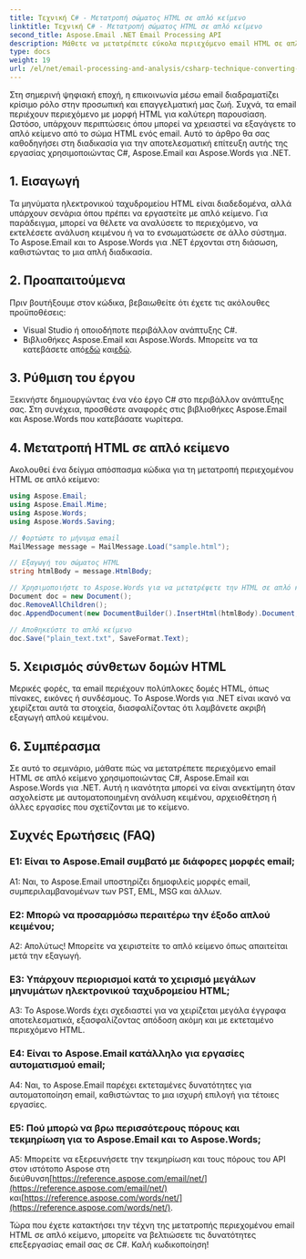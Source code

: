 ```yaml
---
title: Τεχνική C# - Μετατροπή σώματος HTML σε απλό κείμενο
linktitle: Τεχνική C# - Μετατροπή σώματος HTML σε απλό κείμενο
second_title: Aspose.Email .NET Email Processing API
description: Μάθετε να μετατρέπετε εύκολα περιεχόμενο email HTML σε απλό κείμενο χρησιμοποιώντας το Aspose.Email για .NET. Αναλυτικός οδηγός & κωδικός. Εξερευνήστε τώρα!
type: docs
weight: 19
url: /el/net/email-processing-and-analysis/csharp-technique-converting-html-body-to-plain-text/
---
```


Στη σημερινή ψηφιακή εποχή, η επικοινωνία μέσω email διαδραματίζει κρίσιμο ρόλο στην προσωπική και επαγγελματική μας ζωή. Συχνά, τα email περιέχουν περιεχόμενο με μορφή HTML για καλύτερη παρουσίαση. Ωστόσο, υπάρχουν περιπτώσεις όπου μπορεί να χρειαστεί να εξαγάγετε το απλό κείμενο από το σώμα HTML ενός email. Αυτό το άρθρο θα σας καθοδηγήσει στη διαδικασία για την αποτελεσματική επίτευξη αυτής της εργασίας χρησιμοποιώντας C#, Aspose.Email και Aspose.Words για .NET.

## 1. Εισαγωγή

Τα μηνύματα ηλεκτρονικού ταχυδρομείου HTML είναι διαδεδομένα, αλλά υπάρχουν σενάρια όπου πρέπει να εργαστείτε με απλό κείμενο. Για παράδειγμα, μπορεί να θέλετε να αναλύσετε το περιεχόμενο, να εκτελέσετε ανάλυση κειμένου ή να το ενσωματώσετε σε άλλο σύστημα. Το Aspose.Email και το Aspose.Words για .NET έρχονται στη διάσωση, καθιστώντας το μια απλή διαδικασία.

## 2. Προαπαιτούμενα

Πριν βουτήξουμε στον κώδικα, βεβαιωθείτε ότι έχετε τις ακόλουθες προϋποθέσεις:
- Visual Studio ή οποιοδήποτε περιβάλλον ανάπτυξης C#.
-  Βιβλιοθήκες Aspose.Email και Aspose.Words. Μπορείτε να τα κατεβάσετε από[εδώ](https://releases.aspose.com/email/net/) και[εδώ](https://releases.aspose.com/words/net/).

## 3. Ρύθμιση του έργου

Ξεκινήστε δημιουργώντας ένα νέο έργο C# στο περιβάλλον ανάπτυξης σας. Στη συνέχεια, προσθέστε αναφορές στις βιβλιοθήκες Aspose.Email και Aspose.Words που κατεβάσατε νωρίτερα.

## 4. Μετατροπή HTML σε απλό κείμενο

Ακολουθεί ένα δείγμα απόσπασμα κώδικα για τη μετατροπή περιεχομένου HTML σε απλό κείμενο:

```csharp
using Aspose.Email;
using Aspose.Email.Mime;
using Aspose.Words;
using Aspose.Words.Saving;

// Φορτώστε το μήνυμα email
MailMessage message = MailMessage.Load("sample.html");

// Εξαγωγή του σώματος HTML
string htmlBody = message.HtmlBody;

// Χρησιμοποιήστε το Aspose.Words για να μετατρέψετε την HTML σε απλό κείμενο
Document doc = new Document();
doc.RemoveAllChildren();
doc.AppendDocument(new DocumentBuilder().InsertHtml(htmlBody).Document, ImportFormatMode.KeepSourceFormatting);

// Αποθηκεύστε το απλό κείμενο
doc.Save("plain_text.txt", SaveFormat.Text);
```

## 5. Χειρισμός σύνθετων δομών HTML

Μερικές φορές, τα email περιέχουν πολύπλοκες δομές HTML, όπως πίνακες, εικόνες ή συνδέσμους. Το Aspose.Words για .NET είναι ικανό να χειρίζεται αυτά τα στοιχεία, διασφαλίζοντας ότι λαμβάνετε ακριβή εξαγωγή απλού κειμένου.

## 6. Συμπέρασμα

Σε αυτό το σεμινάριο, μάθατε πώς να μετατρέπετε περιεχόμενο email HTML σε απλό κείμενο χρησιμοποιώντας C#, Aspose.Email και Aspose.Words για .NET. Αυτή η ικανότητα μπορεί να είναι ανεκτίμητη όταν ασχολείστε με αυτοματοποιημένη ανάλυση κειμένου, αρχειοθέτηση ή άλλες εργασίες που σχετίζονται με το κείμενο.

## Συχνές Ερωτήσεις (FAQ)

### Ε1: Είναι το Aspose.Email συμβατό με διάφορες μορφές email;
A1: Ναι, το Aspose.Email υποστηρίζει δημοφιλείς μορφές email, συμπεριλαμβανομένων των PST, EML, MSG και άλλων.

### Ε2: Μπορώ να προσαρμόσω περαιτέρω την έξοδο απλού κειμένου;
Α2: Απολύτως! Μπορείτε να χειριστείτε το απλό κείμενο όπως απαιτείται μετά την εξαγωγή.

### Ε3: Υπάρχουν περιορισμοί κατά το χειρισμό μεγάλων μηνυμάτων ηλεκτρονικού ταχυδρομείου HTML;
A3: Το Aspose.Words έχει σχεδιαστεί για να χειρίζεται μεγάλα έγγραφα αποτελεσματικά, εξασφαλίζοντας απόδοση ακόμη και με εκτεταμένο περιεχόμενο HTML.

### Ε4: Είναι το Aspose.Email κατάλληλο για εργασίες αυτοματισμού email;
A4: Ναι, το Aspose.Email παρέχει εκτεταμένες δυνατότητες για αυτοματοποίηση email, καθιστώντας το μια ισχυρή επιλογή για τέτοιες εργασίες.

### Ε5: Πού μπορώ να βρω περισσότερους πόρους και τεκμηρίωση για το Aspose.Email και το Aspose.Words;
 A5: Μπορείτε να εξερευνήσετε την τεκμηρίωση και τους πόρους του API στον ιστότοπο Aspose στη διεύθυνση[https://reference.aspose.com/email/net/](https://reference.aspose.com/email/net/) και[https://reference.aspose.com/words/net/](https://reference.aspose.com/words/net/).

Τώρα που έχετε κατακτήσει την τέχνη της μετατροπής περιεχομένου email HTML σε απλό κείμενο, μπορείτε να βελτιώσετε τις δυνατότητες επεξεργασίας email σας σε C#. Καλή κωδικοποίηση!